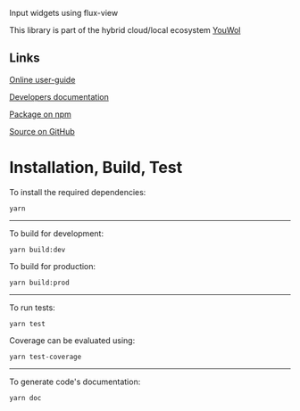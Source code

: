 Input widgets using flux-view

This library is part of the hybrid cloud/local ecosystem 
[YouWol](https://platform.youwol.com/applications/@youwol/platform/latest)

## Links

[Online user-guide](https://l.youwol.com/doc/@youwol/fv-input)

[Developers documentation](https://platform.youwol.com/applications/@youwol/cdn-explorer/latest?package=@youwol/fv-input)

[Package on npm](https://www.npmjs.com/package/@youwol/fv-input)

[Source on GitHub](https://github.com/youwol/fv-input)

# Installation, Build, Test

To install the required dependencies:

```shell
yarn
```
---
To build for development:

```shell
yarn build:dev
```

To build for production:

```shell
yarn build:prod
```
---


To run tests:
```shell
yarn test
```

Coverage can be evaluated using:
```shell
yarn test-coverage
```
---

To generate code's documentation:

```shell
yarn doc
```

